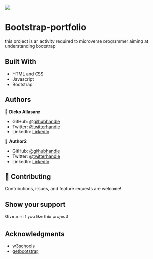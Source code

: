 ![](https://img.shields.io/badge/Microverse-blueviolet)

# Bootstrap-portfolio

this project is an activity required to microverse programmer aiming at understanding bootstrap

## Built With

- HTML and CSS
- Javascript
- Bootstrap


## Authors

👤 **Dicko Allasane**

- GitHub: [@githubhandle](https://github.com/Trast00)
- Twitter: [@twitterhandle](https://twitter.com/AllassaneDicko0/)
- LinkedIn: [LinkedIn](https://www.linkedin.com/in/allassane-dicko-744aaa224)

👤 **Author2**

- GitHub: [@githubhandle](https://github.com/githubhandle)
- Twitter: [@twitterhandle](https://twitter.com/twitterhandle)
- LinkedIn: [LinkedIn](https://linkedin.com/in/linkedinhandle)

## 🤝 Contributing

Contributions, issues, and feature requests are welcome!

## Show your support

Give a ⭐️ if you like this project!

## Acknowledgments

- [w3schools](https://www.w3schools.com/bootstrap5/)
- [getbootstrap](https://getbootstrap.com/docs/5.0/layout/grid/)